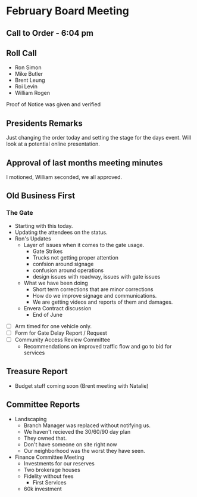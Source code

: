 # February Board Meeting

## Call to Order - 6:04 pm

## Roll Call

- Ron Simon
- Mike Butler
- Brent Leung
- Roi Levin
- William Rogen

Proof of Notice was given and verified

## Presidents Remarks

Just changing the order today and setting the stage for the days event. Will look at a potential online presentation.

## Approval of last months meeting minutes

I motioned, William seconded, we all approved.

## Old Business First

### The Gate

- Starting with this today.
- Updating the attendees on the status.
- Ron's Updates
  - Layer of issues when it comes to the gate usage.
    - Gate Strikes
    - Trucks not getting proper attention
    - confsion around signage
    - confusion around operations
    - design issues with roadway, issues with gate issues
  - What we have been doing
    - Short term corrections that are minor corrections
    - How do we improve signage and communications.
    - We are getting videos and reports of them and damages.
  - Envera Contract discussion
    - End of June
  
- [ ] Arm timed for one vehicle only.
- [ ] Form for Gate Delay Report / Request
- [ ] Community Access Review Committee
  - Recommendations on improved traffic flow and go to bid for services
  
## Treasure Report

- Budget stuff coming soon (Brent meeting with Natalie)

## Committee Reports

- Landscaping
  - Branch Manager was replaced without notifying us.
  - We haven't recieved the 30/60/90 day plan
  - They owned that.
  - Don't have someone on site right now
  - Our neighborhood was the worst they have seen.
- Finance Committee Meeting
  - Investments for our reserves
  - Two brokerage houses
  - Fidelity without fees
    - First Services
  - 60k investment

